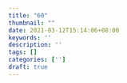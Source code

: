 ```yaml
---
title: "60"
thumbnail: ""
date: 2021-03-12T15:14:06+08:00
keywords: ''
description: ''
tags: []
categories: ['']
draft: true
---
```

